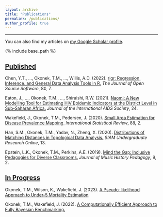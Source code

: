 ```yaml
---
layout: archive
title: "Publications"
permalink: /publications/
author_profile: true
---
```


<hr>

 You can also find my articles on [my Google Scholar profile](https://scholar.google.com/citations?hl=en&user=dGKBXRUAAAAJ&view_op=list_works&authuser=2).


{% include base_path %}

<u>Published</u>
------
Chen, Y.T., ..., Okonek, T.M., ..., Willis, A.D. (2022). [rigr: Regression, Inference, and General Data Analysis Tools in R.](https://doi.org/10.21105/joss.04847) <i>The Journal of Open Source Software</i>, 80, 7.

Eaton, J., ..., Okonek, T.M., ..., Shiraishi, R.W. (2021). [Naomi: A New Modelling Tool for Estimating HIV Epidemic Indicators at the District Level in Sub-Saharan Africa.](https://doi.org/10.1002/jia2.25788) <i>Journal of the International AIDS Society</i>, 24. 

Wakefield, J., Okonek, T.M., Pedersen, J. (2020). [Small Area Estimation for Disease Prevalence Mapping.](https://doi.org/10.1111/insr.12400) <i>International Statistical Review</i>, 88, 2. 

Han, S.M., Okonek, T.M., Yadav, N., Zheng, X. (2020). [Distributions of Matching Distances in Topological Data Analysis.](https://www.siam.org/Portals/0/Publications/SIURO/Vol13/S01730PDF.pdf?ver=2020-04-14-134630-267) <i>SIAM Undergraduate Research Online</i>, 13.

Epstein, L.K., Okonek, T.M., Perkins, A.E. (2019). [Mind the Gap: Inclusive Pedagogies for Diverse Classrooms.](https://www.ams-net.org/ojs/index.php/jmhp/article/view/306/655) <i>Journal of Music History Pedagogy</i>, 9, 2.

<u>In Progress</u>
------

Okonek, T.M., Wilson, K., Wakefield, J. (2023). [A Pseudo-likelihood Approach to Under-5 Mortality Estimation](https://arxiv.org/abs/2310.11357)

Okonek, T.M., Wakefield, J. (2022). [A Computationally Efficient Approach to Fully Bayesian Benchmarking.](https://arxiv.org/abs/2203.12195) 

